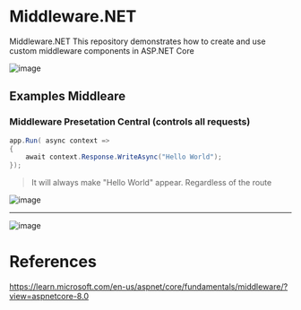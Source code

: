 # Middleware.NET
Middleware.NET This repository demonstrates how to create and use custom middleware components in ASP.NET Core

![image](https://github.com/user-attachments/assets/60c6a23a-da4d-4bb0-bff2-172afa5816fc)


## Examples Middleare

### Middleware Presetation Central (controls all requests)
``` csharp
app.Run( async context =>
{
    await context.Response.WriteAsync("Hello World");
});
```
> It will always make "Hello World" appear. Regardless of the route

![image](https://github.com/user-attachments/assets/55126b40-ad35-4a4c-93d3-35b6ae537464)

---

![image](https://github.com/user-attachments/assets/b82e62b3-041e-4d81-a72b-cc73d8c28f7e)



# References
https://learn.microsoft.com/en-us/aspnet/core/fundamentals/middleware/?view=aspnetcore-8.0
